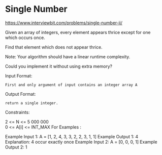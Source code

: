 # Single Number

https://www.interviewbit.com/problems/single-number-ii/


Given an array of integers, every element appears thrice except for one which occurs once.

Find that element which does not appear thrice.

Note: Your algorithm should have a linear runtime complexity.

Could you implement it without using extra memory?

Input Format:

    First and only argument of input contains an integer array A
Output Format:

    return a single integer.
Constraints:

2 <= N <= 5 000 000  
0 <= A[i] <= INT_MAX
For Examples :

Example Input 1:
    A = [1, 2, 4, 3, 3, 2, 2, 3, 1, 1]
Example Output 1:
    4
Explanation:
    4 occur exactly once
Example Input 2:
    A = [0, 0, 0, 1]
Example Output 2:
    1
